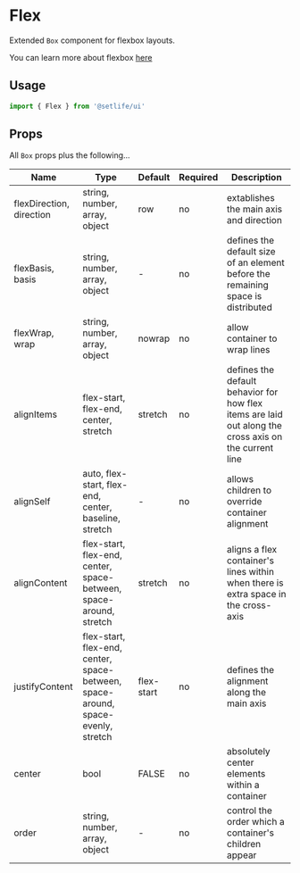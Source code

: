 # Flex

Extended `Box` component for flexbox layouts.

You can learn more about flexbox [here](https://css-tricks.com/snippets/css/a-guide-to-flexbox/')

## Usage

```js
import { Flex } from '@setlife/ui'
```

<!-- STORY -->

## Props

All `Box` props plus the following...

| Name                     | Type                                                                             | Default    | Required | Description                                                                                           |
| ------------------------ | -------------------------------------------------------------------------------- | ---------- | -------- | ----------------------------------------------------------------------------------------------------- |
| flexDirection, direction | string, number, array, object                                                    | row        | no       | extablishes the main axis and direction                                                               |
| flexBasis, basis         | string, number, array, object                                                    | -          | no       | defines the default size of an element before the remaining space is distributed                      |
| flexWrap, wrap           | string, number, array, object                                                    | nowrap     | no       | allow container to wrap lines                                                                         |
| alignItems               | flex-start, flex-end, center, stretch                                            | stretch    | no       | defines the default behavior for how flex items are laid out along the cross axis on the current line |
| alignSelf                | auto, flex-start, flex-end, center, baseline, stretch                            | -          | no       | allows children to override container alignment                                                       |
| alignContent             | flex-start, flex-end, center, space-between, space-around, stretch               | stretch    | no       | aligns a flex container's lines within when there is extra space in the cross-axis                    |
| justifyContent           | flex-start, flex-end, center, space-between, space-around, space-evenly, stretch | flex-start | no       | defines the alignment along the main axis                                                             |
| center                   | bool                                                                             | FALSE      | no       | absolutely center elements within a container                                                         |
| order                    | string, number, array, object                                                    | -          | no       | control the order which a container's children appear                                                 |